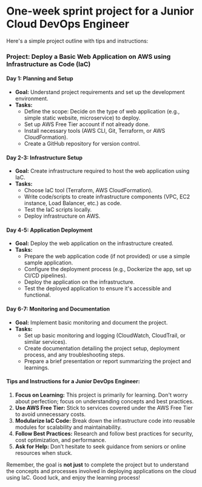 # One-week sprint project for a Junior Cloud DevOps Engineer

Here's a simple project outline with tips and instructions:

### Project: Deploy a Basic Web Application on AWS using Infrastructure as Code (IaC)

#### Day 1: Planning and Setup
- **Goal:** Understand project requirements and set up the development environment.
- **Tasks:**
  - Define the scope: Decide on the type of web application (e.g., simple static website, microservice) to deploy.
  - Set up AWS Free Tier account if not already done.
  - Install necessary tools (AWS CLI, Git, Terraform, or AWS CloudFormation).
  - Create a GitHub repository for version control.

#### Day 2-3: Infrastructure Setup
- **Goal:** Create infrastructure required to host the web application using IaC.
- **Tasks:**
  - Choose IaC tool (Terraform, AWS CloudFormation).
  - Write code/scripts to create infrastructure components (VPC, EC2 instance, Load Balancer, etc.) as code.
  - Test the IaC scripts locally.
  - Deploy infrastructure on AWS.

#### Day 4-5: Application Deployment
- **Goal:** Deploy the web application on the infrastructure created.
- **Tasks:**
  - Prepare the web application code (if not provided) or use a simple sample application.
  - Configure the deployment process (e.g., Dockerize the app, set up CI/CD pipelines).
  - Deploy the application on the infrastructure.
  - Test the deployed application to ensure it's accessible and functional.

#### Day 6-7: Monitoring and Documentation
- **Goal:** Implement basic monitoring and document the project.
- **Tasks:**
  - Set up basic monitoring and logging (CloudWatch, CloudTrail, or similar services).
  - Create documentation detailing the project setup, deployment process, and any troubleshooting steps.
  - Prepare a brief presentation or report summarizing the project and learnings.

#### Tips and Instructions for a Junior DevOps Engineer:
1. **Focus on Learning:** This project is primarily for learning. Don't worry about perfection; focus on understanding concepts and best practices.
2. **Use AWS Free Tier:** Stick to services covered under the AWS Free Tier to avoid unnecessary costs.
3. **Modularize IaC Code:** Break down the infrastructure code into reusable modules for scalability and maintainability.
4. **Follow Best Practices:** Research and follow best practices for security, cost optimization, and performance.
5. **Ask for Help:** Don’t hesitate to seek guidance from seniors or online resources when stuck.

Remember, the goal is **not just** to complete the project but to understand the concepts and processes involved in deploying applications on the cloud using IaC. Good luck, and enjoy the learning process!
